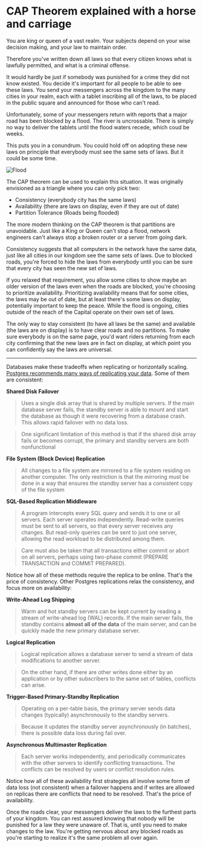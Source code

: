 # CAP Theorem explained with a horse and carriage

You are king or queen of a vast realm. Your subjects depend on your wise decision making, and your law to maintain order. 

Therefore you've written down all laws so that every citizen knows what is lawfully permitted, and what is a criminal offense. 

It would hardly be just if somebody was punished for a crime they did not know existed. You decide it's important for all people to be able to see these laws. You send your messengers across the kingdom to the many cities in your realm, each with a tablet inscribing all of the laws, to be placed in the public square and announced for those who can't read. 

Unfortunately, some of your messengers return with reports that a major road has been blocked by a flood. The river is uncrossable. There is simply no way to deliver the tablets until the flood waters recede, which coud be weeks. 

This puts you in a conundrum. You could hold off on adopting these new laws on principle that everybody must see the same sets of laws. But it could be some time.

![Flood](/blog/images/Ma_Yuan_-_Water_Album_-_The_Yellow_River_Breaches_its_Course.jpg)

The CAP theorem can be used to explain this situation. It was originally envisioned as a triangle where you can only pick two:

* Consistency (everybody city has the same laws)
* Availability (there are laws on display, even if they are out of date)
* Partition Tolerance (Roads being flooded)

The more modern thinking on the CAP theorem is that partitions are unavoidable. Just like a King or Queen can't stop a flood, network engineers can't always stop a broken router or a server from going dark.

Consistency suggests that all computers in the network have the same data, just like all cities in our kingdom see the same sets of laws. Due to blocked roads, you're forced to hide the laws from everybody until you can be sure that every city has seen the new set of laws.

If you relaxed that requirement, you allow some cities to show maybe an older version of the laws even when the roads are blocked, you're choosing to prioritize availability. Prioritizing availability means that for some cities, the laws may be out of date, but at least there's some laws on display, potentially important to keep the peace. While the flood is ongoing, cities outside of the reach of the Capital operate on their own set of laws. 

The only way to stay consistent (to have all laws be the same) and available (the laws are on display) is to have clear roads and no partitions. To make sure everybody is on the same page, you'd want riders returning from each city confirming that the new laws are in fact on display, at which point you can confidently say the laws are universal. 

___

Databases make these tradeoffs when replicating or horizontally scaling. [Postgres recommends many ways of replicating your data](https://www.postgresql.org/docs/current/different-replication-solutions.html). Some of them are consistent:

**Shared Disk Failover** 
> Uses a single disk array that is shared by multiple servers. If the main database server fails, the standby server is able to mount and start the database as though it were recovering from a database crash. This allows rapid failover with no data loss.

> One significant limitation of this method is that if the shared disk array fails or becomes corrupt, the primary and standby servers are both nonfunctional

**File System (Block Device) Replication**
> All changes to a file system are mirrored to a file system residing on another computer. The only restriction is that the mirroring must be done in a way that ensures the standby server has a consistent copy of the file system

**SQL-Based Replication Middleware**
> A program intercepts every SQL query and sends it to one or all servers. Each server operates independently. Read-write queries must be sent to all servers, so that every server receives any changes. But read-only queries can be sent to just one server, allowing the read workload to be distributed among them.

> Care must also be taken that all transactions either commit or abort on all servers, perhaps using two-phase commit (PREPARE TRANSACTION and COMMIT PREPARED).

Notice how all of these methods require the replica to be online. That's the price of consistency. Other Postgres replications relax the consistency, and focus more on availability:

**Write-Ahead Log Shipping**
> Warm and hot standby servers can be kept current by reading a stream of write-ahead log (WAL) records. If the main server fails, the standby contains **almost all of the data** of the main server, and can be quickly made the new primary database server.

**Logical Replication**
> Logical replication allows a database server to send a stream of data modifications to another server.

> On the other hand, if there are other writes done either by an application or by other subscribers to the same set of tables, conflicts can arise.

**Trigger-Based Primary-Standby Replication** 

> Operating on a per-table basis, the primary server sends data changes (typically) asynchronously to the standby servers.

> Because it updates the standby server asynchronously (in batches), there is possible data loss during fail over.

**Asynchronous Multimaster Replication**

> Each server works independently, and periodically communicates with the other servers to identify conflicting transactions. The conflicts can be resolved by users or conflict resolution rules.

Notice how all of these availability first strategies all involve some form of data loss (not consistent) when a failover happens and if writes are allowed on replicas there are conflicts that need to be resolved. That's the price of availability.

Once the roads clear, your messengers deliver the laws to the furthest parts of your kingdom. You can rest assured knowing that nobody will be punished for a law they were unaware of. That is, until you need to make changes to the law. You're getting nervous about any blocked roads as you're starting to realize it's the same problem all over again. 
